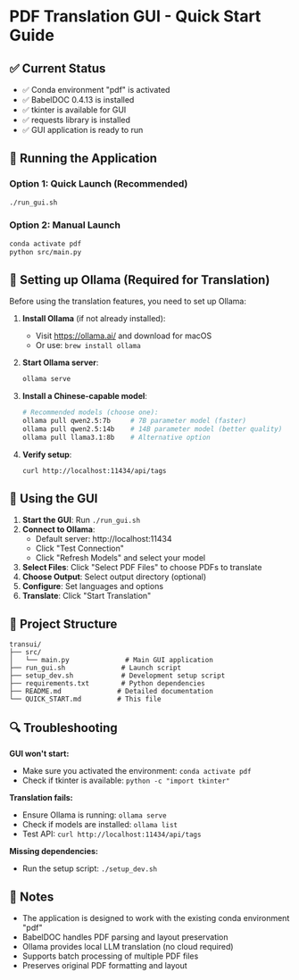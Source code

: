 # PDF Translation GUI - Quick Start Guide

## ✅ Current Status
- ✅ Conda environment "pdf" is activated
- ✅ BabelDOC 0.4.13 is installed 
- ✅ tkinter is available for GUI
- ✅ requests library is installed
- ✅ GUI application is ready to run

## 🚀 Running the Application

### Option 1: Quick Launch (Recommended)
```bash
./run_gui.sh
```

### Option 2: Manual Launch
```bash
conda activate pdf
python src/main.py
```

## 🔧 Setting up Ollama (Required for Translation)

Before using the translation features, you need to set up Ollama:

1. **Install Ollama** (if not already installed):
   - Visit https://ollama.ai/ and download for macOS
   - Or use: `brew install ollama`

2. **Start Ollama server**:
   ```bash
   ollama serve
   ```

3. **Install a Chinese-capable model**:
   ```bash
   # Recommended models (choose one):
   ollama pull qwen2.5:7b     # 7B parameter model (faster)
   ollama pull qwen2.5:14b    # 14B parameter model (better quality)
   ollama pull llama3.1:8b    # Alternative option
   ```

4. **Verify setup**:
   ```bash
   curl http://localhost:11434/api/tags
   ```

## 🎯 Using the GUI

1. **Start the GUI**: Run `./run_gui.sh`
2. **Connect to Ollama**: 
   - Default server: http://localhost:11434
   - Click "Test Connection"
   - Click "Refresh Models" and select your model
3. **Select Files**: Click "Select PDF Files" to choose PDFs to translate
4. **Choose Output**: Select output directory (optional)
5. **Configure**: Set languages and options
6. **Translate**: Click "Start Translation"

## 📁 Project Structure
```
transui/
├── src/
│   └── main.py              # Main GUI application
├── run_gui.sh              # Launch script
├── setup_dev.sh            # Development setup script
├── requirements.txt        # Python dependencies
├── README.md              # Detailed documentation
└── QUICK_START.md         # This file
```

## 🔍 Troubleshooting

**GUI won't start:**
- Make sure you activated the environment: `conda activate pdf`
- Check if tkinter is available: `python -c "import tkinter"`

**Translation fails:**
- Ensure Ollama is running: `ollama serve`
- Check if models are installed: `ollama list`
- Test API: `curl http://localhost:11434/api/tags`

**Missing dependencies:**
- Run the setup script: `./setup_dev.sh`

## 📝 Notes

- The application is designed to work with the existing conda environment "pdf"
- BabelDOC handles PDF parsing and layout preservation
- Ollama provides local LLM translation (no cloud required)
- Supports batch processing of multiple PDF files
- Preserves original PDF formatting and layout
